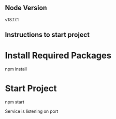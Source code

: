 ## Node Version
v18.17.1


## Instructions to start project

# Install Required Packages
npm install

# Start Project
npm start


Service is listening on port 